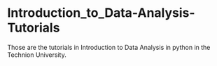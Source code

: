# Introduction_to_Data-Analysis-Tutorials
Those are the tutorials in Introduction to Data Analysis in python in the Technion University.
